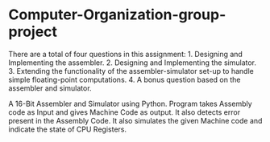 # Computer-Organization-group-project
There are a total of four questions in this assignment: 1. Designing and Implementing the assembler. 2. Designing and Implementing the simulator. 3. Extending the functionality of the assembler-simulator set-up to handle simple floating-point computations. 4. A bonus question based on the assembler and simulator.

A 16-Bit Assembler and Simulator using Python. Program takes Assembly code as Input and gives Machine Code as output. It also detects error present in the Assembly Code. It also simulates the given Machine code and indicate the state of CPU Registers.

